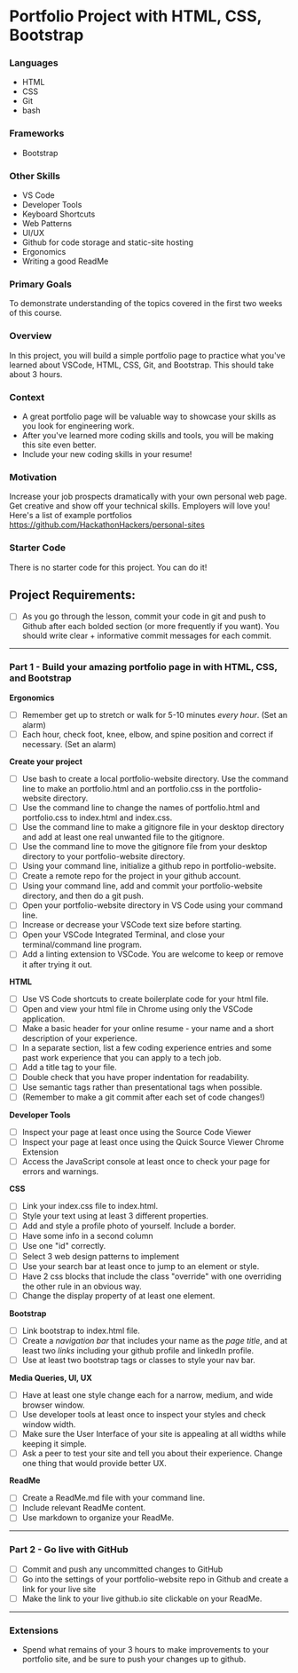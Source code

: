 # Portfolio Project with HTML, CSS, Bootstrap

### Languages
- HTML
- CSS
- Git
- bash

### Frameworks
- Bootstrap

### Other Skills
- VS Code
- Developer Tools
- Keyboard Shortcuts
- Web Patterns
- UI/UX
- Github for code storage and static-site hosting
- Ergonomics
- Writing a good ReadMe

### Primary Goals
To demonstrate understanding of the topics covered in the first two weeks of this course.

### Overview
In this project, you will build a simple portfolio page to practice what you've learned about VSCode, HTML, CSS, Git, and Bootstrap. This should take about 3 hours.

### Context
- A great portfolio page will be valuable way to showcase your skills as you look for engineering work.
- After you've learned more coding skills and tools, you will be making this site even better.
- Include your new coding skills in your resume!

### Motivation
Increase your job prospects dramatically with your own personal web page. Get creative and show off your technical skills. Employers will love you!
Here's a list of example portfolios
https://github.com/HackathonHackers/personal-sites

### Starter Code
There is no starter code for this project. You can do it! 

## Project Requirements:
- [ ] As you go through the lesson, commit your code in git and push to Github after each bolded section (or more frequently if you want). You should write clear + informative commit messages for each commit.

-----

### Part 1 - Build your amazing portfolio page in with HTML, CSS, and Bootstrap

**Ergonomics**
- [ ] Remember get up to stretch or walk for 5-10 minutes *every hour*. (Set an alarm)
- [ ] Each hour, check foot, knee, elbow, and spine position and correct if necessary. (Set an alarm)

**Create your project**
- [ ] Use bash to create a local portfolio-website directory.  Use the command line to make an portfolio.html and an portfolio.css in the portfolio-website directory.
- [ ] Use the command line to change the names of portfolio.html and portfolio.css to index.html and index.css.
- [ ] Use the command line to make a gitignore file in your desktop directory and add at least one real unwanted file to the gitignore.
- [ ] Use the command line to move the gitignore file from your desktop directory to your portfolio-website directory.
- [ ] Using your command line, initialize a github repo in portfolio-website.
- [ ] Create a remote repo for the project in your github account.
- [ ] Using your command line, add and commit your portfolio-website directory, and then do a git push.
- [ ] Open your portfolio-website directory in VS Code using your command line.
- [ ] Increase or decrease your VSCode text size before starting.
- [ ] Open your VSCode Integrated Terminal, and close your terminal/command line program.
- [ ] Add a linting extension to VSCode.  You are welcome to keep or remove it after trying it out.

**HTML**  
- [ ] Use VS Code shortcuts to create boilerplate code for your html file.
- [ ] Open and view your html file in Chrome using only the VSCode application.
- [ ] Make a basic header for your online resume - your name and a short description of your experience.
- [ ] In a separate section, list a few coding experience entries and some past work experience that you can apply to a tech job.
- [ ] Add a title tag to your file.
- [ ] Double check that you have proper indentation for readability.
- [ ] Use semantic tags rather than presentational tags when possible. 
- [ ] (Remember to make a git commit after each set of code changes!)

**Developer Tools**
- [ ] Inspect your page at least once using the Source Code Viewer
- [ ] Inspect your page at least once using the Quick Source Viewer Chrome Extension
- [ ] Access the JavaScript console at least once to check your page for errors and warnings.

**CSS**
- [ ] Link your index.css file to index.html.
- [ ] Style your text using at least 3 different properties.
- [ ] Add and style a profile photo of yourself. Include a border.
- [ ] Have some info in a second column
- [ ] Use one "id" correctly.
- [ ] Select 3 web design patterns to implement
- [ ] Use your search bar at least once to jump to an element or style.
- [ ] Have 2 css blocks that include the class "override" with one overriding the other rule in an obvious way.
- [ ] Change the display property of at least one element.

**Bootstrap**  
- [ ] Link bootstrap to index.html file.
- [ ] Create a *navigation bar* that includes your name as the *page title*, and at least two *links* including your github profile and linkedIn profile.
- [ ] Use at least two bootstrap tags or classes to style your nav bar.

**Media Queries, UI, UX**
- [ ] Have at least one style change each for a narrow, medium, and wide browser window.
- [ ] Use developer tools at least once to inspect your styles and check window width.
- [ ] Make sure the User Interface of your site is appealing at all widths while keeping it simple.
- [ ] Ask a peer to test your site and tell you about their experience. Change one thing that would provide better UX.

**ReadMe**
- [ ]  Create a ReadMe.md file with your command line.
- [ ]  Include relevant ReadMe content.
- [ ]  Use markdown to organize your ReadMe.
-----

### Part 2 - Go live with GitHub
- [ ] Commit and push any uncommitted changes to GitHub
- [ ] Go into the settings of your portfolio-website repo in Github and create a link for your live site
- [ ] Make the link to your live github.io site clickable on your ReadMe.
-----

### Extensions
- Spend what remains of your 3 hours to make improvements to your portfolio site, and be sure to push your changes up to github.
